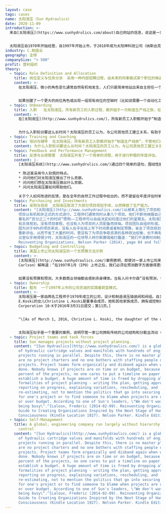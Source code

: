 ```yaml
---
layout: case
tags: cases
name: 太阳液压（Sun Hydraulics）
date: 2020-11-09
introduction: >-
  来自[太阳液压](https://www.sunhydrulics.com/about)自己网站的信息，说这是一家领先的高性能旋入式液压插装阀和阀组的设计和制造商，这些插装阀和阀组用于控制动力、速度和运动，是流体动力系统的组件。


  太阳液压自1970年开始经营，自1997年开始上市，于2018年成为太阳神科技公司（纳斯达克：SNHY）。太阳液压LLC是这家新公司名下的全资子公司，主要通过独立分销商在全球范围内向不同的移动和工业设备及机械制造商市场销售其产品。
industry: C.制造业
geography: 全球
companySize: "> 500"
profit: 营利组织
theory:
  - topic: Role Definition and Allocation
    title: 岗位定义与任务分派  采用一种内部招聘过程，由未来的同事面试某个职位的候选人。
    content: >-
      在太阳液压，微小的角色变化通常自然有机地发生，人们只是简单地站出来自主担任一个岗位角色，或者就需要有人来担任的岗位展开对话。


      如果创建了一个更大的岗位角色或出现一组现有岗位的空缺时（比如说需要一个自动化工程师），就会自然发生一个内部招聘过程。应聘者由将与担任新职位的人进行最密切合作的同事负责面试。
  - topic: Onboarding
    title: 入职   在太阳液压，所有新员工的入职过程，都开始于一次制造生产线之旅，在开始担任被雇佣的岗位之前，会先学习操作几个工作站。
    content: >-
      在[太阳液压](http://www.sunhydrulics.com/)，所有新员工入职都开始于“制造生产线旅”，不管他们未来的岗位是什么；他们不仅学会操作一个工作站，还要学会操作多个工作站。对于钟点工，这个轮训会持续两到四周，他们要在四到六个不同的区域工作。对于工薪员工来说，则需要更长的时间：在车间工作一到四个月。只有到轮训结束时，他们才开始承担起被雇佣的岗位角色。


      为什么入职轮训要这么长时间？太阳液压的员工认为，与公司其他员工建立关系，有助于从各个角度深入理解这个组织。一个自我管理的环境提供了让事情自然发生的机会，刻意自由地接触到同事，共同讨论变化，而不需要经过一个层次指挥链的批准。你认识的人越多，你就越了解整个组织，你就越有能力提出新的想法并将其变成现实。在太阳液压，新员工在结束了制造生产线之旅后，却选择担任了一个跟他们当初被雇佣时不同的岗位角色，这并不罕见。他们偶然在组织内发现了自己的一个新兴趣点或一些更迫切的组织需要，而最终在不同的地方上任了。
  - topic: Training and Coaching
    title: 培训与辅导  在太阳液压，所有新员工入职都开始于“制造生产线旅”，不管他们未来的岗位是什么；他们不仅学会操作一个工作站，还要学会操作多个工作站。对于钟点工，这个轮训会持续两到四周，他们要在四到六个不同的区域工作。对于工薪员工来说，则需要更长的时间：在车间工作一到四个月。只有到轮训结束时，他们才开始承担起被雇佣的岗位角色。
    content: 为什么入职轮训要这么长时间？太阳液压的员工认为，与公司其他员工建立关系，有助于从各个角度深入理解这个组织。一个自我管理的环境提供了让事情自然发生的机会，刻意自由地接触到同事，共同讨论变化，而不需要经过一个层次指挥链的批准。你认识的人越多，你就越了解整个组织，你就越有能力提出新的想法并将其变成现实。在太阳液压，新员工在结束了制造生产线之旅后，却选择担任了一个跟他们当初被雇佣时不同的岗位角色，这并不罕见。他们偶然在组织内发现了自己的一个新兴趣点或一些更迫切的组织需要，而最终在不同的地方上任了。
  - topic: Feedback and Performance Management
    title: 反馈与业绩管理  太阳液压开发了一个简单的流程，用于进行积极的年度评估。
    content: |-
      [太阳液压系统](http://www.sunhydrulics.com/)通过四个简单的语句，围绕性能展开积极的讨论：

      * 陈述某采用令人钦佩的特点。
      * 问问他们对太阳液压做出了什么贡献。
      * 问问他们想在太阳液压做出什么贡献。
      * 问问太阳液压要如何帮助他们。

      关于个人如何改进的反馈，是在全年的自然工作过程中给出的，而不是留在年度评估时单独进行。
  - topic: Purchasing and Investments
    title: 采购与投资  太阳液压取消了大部分项目规划手续，从而释放了生产能力。
    content: "[太阳液压](http://www.sunhydraulics.com/)从根本上简化了项目和投资管理。不再有管理层想要理解和控制复杂性。\
      项目以有机和非正式的方式进行。工程师们通常同时从事几个项目。他们不断地根据自己认为最重要、最紧急或最有趣的顺序，来重新安排自己的优先事项。谷歌有个\
      著名的“百分之二十的时间”惯例——工程师可以自由决定如何度过他们的星期五。太阳液压和其他自我管理组织，则基本上把这个时间延长到整个星期的每一天。没\
      有总体规划。没有项目章程，也没有人为项目的人员配备而烦恼。项目团队自组织形成，工作完成后又解散。没有人知道项目是否按时完成的，或是否按预算完成的，\
      因为对于90%的项目来说，没有人在乎在纸上写下时间表或者制定预算。省去了项目规划的所有手续——写计划、获得批准、报告进度、解释变更、重新安排时间和\
      重新评估，从而节省了大量的时间，更没有了为项目争取资源的各种政治权衡，也不再有可明确比较的项目延迟或超预算，也就不需要找人来责怪。当被问及他们的会\
      议室似乎用得很少时，太阳液压的一位领导人柯尔斯滕瑞格打趣道：“我们不浪费时间制造忙碌。”^\\[Laloux, Frederic.
      Reinventing Organizations. Nelson Parker (2014), page 84 and following]"
  - topic: Budgeting and Controlling
    title: 美国上市公司太阳液压的一个无预算方法示例
    content: >-
      [太阳液压](http://www.sunhydraulics.com/)案例表明，即使对一家上市公司来说，也有可能采用无预算的方法。首席执行官艾伦•卡尔森（Allen
      Carlson）解释道：“在1997年1月（IPO）上市之后，我们必须在预测数字方面做得更好。1999年我们采用一种新的制造系统后，曾损失了一个季度的预算，市场惩罚了我们这种预算管理方式。因此我们说，看，我们无法预测经济情况，我们也不知道一年后我们的订单会是什么样子。……我们不是靠数字来做生意的。数字仅仅是到数字；说到预测，我们最多也只能粗略的了解下个季度将怎样而已。因此，我们不再做年度预测，而是只做相对可预估的季度预测。……我们知道，只要每天做正确的事情，必将带来长期效果。”


      如果没有预算和预测，大多数商业领袖都会感到赤身裸体。当有人问卡尔森“没有预测，你你如何评估人们的表现？”例如，如果你没有可比的目标，你怎么知道德国（太阳液压在德国有一家工厂）的员工去年是否表现良好？”他脱口而出：谁知道呢？谁在乎呢？他们都在努力工作，尽力而为。我们在世界各地的成员都是好人，如果我需要那种记分卡，就说明我可能找错人了。这就是我们的运作方式。……如果我是在美国的销售主管，而你问我预测指标是什么，我不知道！我怎样才能臆造一个预测呢？……一天下来，你无法控制的事情太多了。…人不可能预测不可预知的事情。
  - topic: Ownership
    title: 股东  一个1997年上市的公司忠诚的实践着蔚蓝模式。
    content: >-
      太阳液压是一家由两名工程师于1970年成立的公司，设计和制造液压插装阀和阀组。自1997年以来，它一直是一家上市公司，在佛罗里达州（总部所在地）、堪萨斯州、英国、德国和韩国都设有工厂。其股票在纳斯达克上市交易，截至2016年6月1日，市值接近8亿美元。尽管创始人的家族仍持有大量股份，但他们并未行使过多的控制权。^\[截至2016年3月1日，公司已故创始人Robert
      E.Koski的女儿Christine L.Koski是董事会成员，她和其他家族成员，拥有或控制着约14%的已发行普通股份。来源：太阳液压
      Corporation 10-K于2016年3月31日提交；第11页。]


      ^\[As of March 1, 2016, Christine L. Koski, the daughter of the deceased founder of the Company, Robert E. Koski, is a member of the board of directors, and she, along with other family members, own or control approximately 14% of the outstanding shares of Sun’s common stock. Source: Sun Hydraulics Corporation 10-K filed March 31, 2016; p. 11.] 


      太阳液压似乎是一个重要的案例，说明尽管一家公司拥有传统的公司结构和分散且流动（上市）的所有权，还是有可能保持对蔚蓝的承诺，也许蔚蓝组织和非蔚的所有权模式终究可以兼容？
  - topic: Project teams and task forces
    title: Sun manages projects without project planning.
    content: "[Sun Hydraulics](http://www.sunhydraulics.com/) is a global producer
      of hydraulic cartridge valves and manifolds with hundreds of engineering
      projects running in parallel. Despite this, there is no master plan. There
      are no project charters and no one bothers with staffing people on
      projects. Project teams form organically and disband again when work is
      done. Nobody knows if projects are on time or on budget, because for 90
      percent of the projects, no one cares to put a timeline on paper or to
      establish a budget. A huge amount of time is freed by dropping all the
      formalities of project planning - writing the plan, getting approval,
      reporting on progress, explaining variations, rescheduling, and
      re-estimating, not to mention the politics that go into securing resources
      for one's project or to find someone to blame when projects are over time
      or over budget. According to one of Sun's leaders, \"We don't waste time
      being busy\".^[Laloux, Frederic (2014-02-09). Reinventing Organizations: A
      Guide to Creating Organizations Inspired by the Next Stage of Human
      Consciousness (Kindle Location 1927). Nelson Parker. Kindle Edition.]"
  - topic: Self-Management
    title: A global, engineering company run largely without hierarchy or central
      control
    content: "[Sun Hydraulics](http://www.sunhydraulics.com/) is a global producer
      of hydraulic cartridge valves and manifolds with hundreds of engineering
      projects running in parallel. Despite this, there is no master plan. There
      are no project charters and no one bothers with staffing people on
      projects. Project teams form organically and disband again when work is
      done. Nobody knows if projects are on time or on budget, because for 90
      percent of the projects, no one cares to put a timeline on paper or to
      establish a budget. A huge amount of time is freed by dropping all the
      formalities of project planning - writing the plan, getting approval,
      reporting on progress, explaining variations, rescheduling, and
      re-estimating, not to mention the politics that go into securing resources
      for one's project or to find someone to blame when projects are over time
      or over budget. According to one of Sun's leaders, \"We don't waste time
      being busy\".^[Laloux, Frederic (2014-02-09). Reinventing Organizations: A
      Guide to Creating Organizations Inspired by the Next Stage of Human
      Consciousness (Kindle Location 1927). Nelson Parker. Kindle Edition.]"
---
```

